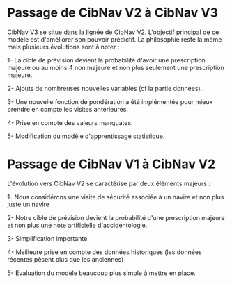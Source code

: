 # Passage de CibNav V2 à CibNav V3


CibNav V3 se situe dans la lignée de CibNav V2. L'objectif principal de ce modèle est d'améliorer son pouvoir prédictif.
La philosophie reste la même mais plusieurs évolutions sont à noter :

1- La cible de prévision devient la probabilité d'avoir une prescription majeure ou au moins 4 non majeure et non plus seulement une prescription majeure.

[//]: # (Cette cible a été modifiée pour pallier l'hétérogénéité des types prescriptions et la classification biaisée entre prescription majeure et mineure)
2- Ajouts de nombreuses nouvelles variables (cf la partie données).

3- Une nouvelle fonction de pondération a été implémentée pour mieux prendre en compte les visites antérieures.

4- Prise en compte des valeurs manquates.

[//]: # (Avant les bateaux n'ayant pas toutes les caractéristiques n'étaient pas pris en compte)
5- Modification du modèle d'apprentissage statistique.

[//]: # (Eventuellement faire une doc technique ?)

# Passage de CibNav V1 à CibNav V2

L'évolution vers CibNav V2 se caractérise par deux éléments majeurs : 

1- Nous considérons une visite de sécurité associée à un navire et non plus juste un navire

2- Notre cible de prévision devient la probabilité d'une prescription majeure et non plus une note artificielle d'accidentologie.

3- Simplification importante

4- Meilleure prise en compte des données historiques (les données récentes pèsent plus que les anciennes)

5- Evaluation du modèle beaucoup plus simple à mettre en place.
